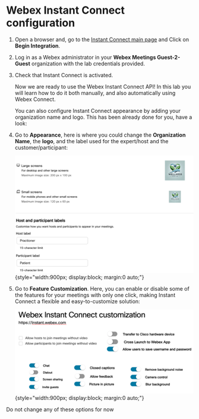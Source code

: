 # Webex Instant Connect configuration

1. Open a browser and, go to the [Instant Connect main page](https://instant.webex.com) and Click on **Begin Integration**.

2. Log in as a Webex administrator in your **Webex Meetings Guest-2-Guest** organization with the lab credentials provided.

3. Check that Instant Connect is activated.

      Now we are ready to use the Webex Instant Connect API! In this lab you will learn how to do it both manually,  and also automatically using Webex Connect.

      You can also configure Instant Connect appearance by adding your organization name and logo. This has been already done for you, have a look:

4. Go to **Appearance**, here is where you could change the **Organization Name**, the **logo**, and the label used for the expert/host and the customer/participant:

      ![Instant Connect Appearance](images/ic-appearance.png){style="width:900px; display:block; margin:0 auto;"}

5. Go to **Feature Customization**. Here, you can enable or disable some of the features for your meetings with only one click, making Instant Connect a flexible and easy-to-customize solution:

      ![Instant Connect customization](images/ic-customization.png){style="width:900px; display:block; margin:0 auto;"}

Do not change any of these options for now